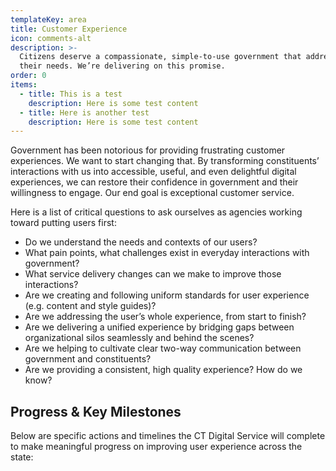 ```yaml
---
templateKey: area
title: Customer Experience
icon: comments-alt
description: >-
  Citizens deserve a compassionate, simple-to-use government that addresses
  their needs. We’re delivering on this promise.
order: 0
items:
  - title: This is a test
    description: Here is some test content
  - title: Here is another test
    description: Here is some test content
---
```

Government has been notorious for providing frustrating customer experiences. We want to start changing that. By transforming constituents’ interactions with us into accessible, useful, and even delightful digital experiences, we can restore their confidence in government and their willingness to engage. Our end goal is exceptional customer service.

Here is a list of critical questions to ask ourselves as agencies working toward putting users first:  

* Do we understand the needs and contexts of our users? 
* What pain points, what challenges exist in everyday interactions with government?
* What service delivery changes can we make to improve those interactions?
* Are we creating and following uniform standards for user experience (e.g. content and style guides)?
* Are we addressing the user’s whole experience, from start to finish?
* Are we delivering a unified experience by bridging gaps between organizational silos seamlessly and behind the scenes?
* Are we helping to cultivate clear two-way communication between government and constituents?
* Are we providing a consistent, high quality experience? How do we know?



## Progress & Key Milestones

Below are specific actions and timelines the CT Digital Service will complete to make meaningful progress on improving user experience across the state:
